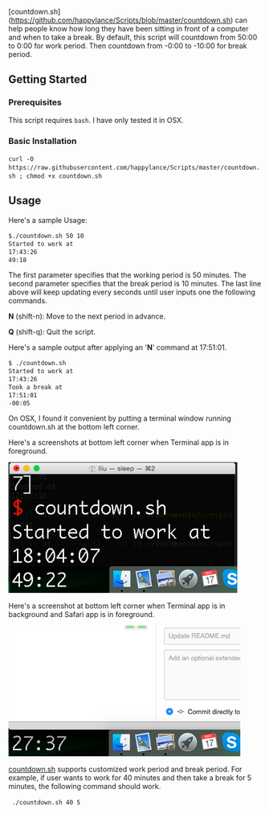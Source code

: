 [countdown.sh] (https://github.com/happylance/Scripts/blob/master/countdown.sh) can help people know how long they have been sitting in front of a computer and when to take a break.
By default, this script will countdown from 50:00 to 0:00 for work period. Then countdown from -0:00 to -10:00 for break period.

## Getting Started
### Prerequisites
This script requires `bash`. I have only tested it in OSX.
### Basic Installation
`curl -O https://raw.githubusercontent.com/happylance/Scripts/master/countdown.sh ; chmod +x countdown.sh`

## Usage
Here's a sample Usage:
```
$./countdown.sh 50 10
Started to work at
17:43:26
49:18
```
The first parameter specifies that the working period is 50 minutes. The second parameter specifies that the break period is 10 minutes. The last line above will keep updating every seconds until user inputs one the following commands.

**N** (shift-n): Move to the next period in advance.

**Q** (shift-q): Quit the script.

Here's a sample output after applying an '**N**' command at 17:51:01.
```
$ ./countdown.sh
Started to work at
17:43:26
Took a break at
17:51:01
-00:05
```
On OSX, I found it convenient by putting a terminal window running countdown.sh at the bottom left corner. 

Here's a screenshots at bottom left corner when Terminal app is in foreground.

![Foreground](/images/screenshot1_countdown.png)

Here's a screenshot at bottom left corner when Terminal app is in background and Safari app is in foreground.

![Background](/images/screenshot2_countdown.png)

[countdown.sh](https://github.com/happylance/Scripts/blob/master/countdown.sh) supports customized work period and break period. For example, if user wants to work for 40 minutes and then take a break for 5 minutes, the following command should work.

` ./countdown.sh 40 5`
